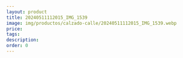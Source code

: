 ```yaml
---
layout: product
title: 20240511112015_IMG_1539
image: img/productos/calzado-calle/20240511112015_IMG_1539.webp
price: 
tags: 
description: 
order: 0
---
```

